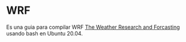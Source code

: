 # WRF

Es una guia para compilar WRF [The Weather Research and Forcasting](https://www.mmm.ucar.edu/weather-research-and-forecasting-model) usando bash en Ubuntu 20.04.
